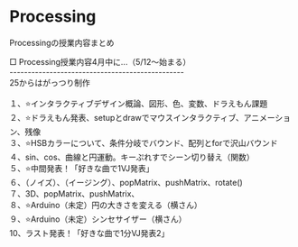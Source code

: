 # Processing

Processingの授業内容まとめ


□ Processing授業内容4月中に...（5/12〜始まる）<br>
------------------------------------------------<br>
25からはがっつり制作<br>
<br>
１、⭐️インタラクティブデザイン概論、図形、色、変数、ドラえもん課題<br>
２、⭐️ドラえもん発表、setupとdrawでマウスインタラクティブ、アニメーション、残像<br>
３、⭐️HSBカラーについて、条件分岐でバウンド、配列とforで沢山バウンド<br>
４、sin、cos、曲線と円運動。キーぷれすでシーン切り替え（関数）<br>
５、⭐️中間発表！「好きな曲で1VJ発表」<br>
６、（ノイズ）、（イージング）、popMatrix、pushMatrix、rotate()<br>
７、3D、popMatrix、pushMatrix、<br>
８、⭐️Arduino（未定）円の大きさを変える（横さん）<br>
９、⭐️Arduino（未定）シンセサイザー（横さん）<br>
10、ラスト発表！「好きな曲で1分VJ発表2」<br>
